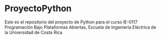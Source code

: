 # ProyectoPython
Este es el repositorio del proyecto de Python para el curso IE-0117 Programación Bajo Plataformas Abiertas, Escuela de Ingeniería Eléctrica de la Universidad de Costa Rica
